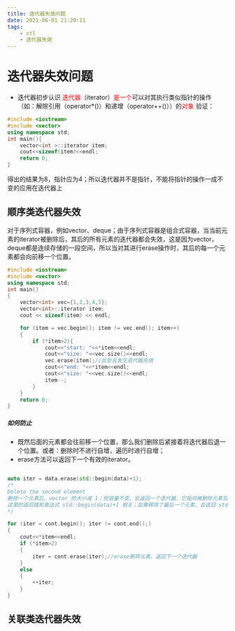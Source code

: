 ```yaml
---
title: 迭代器失效问题
date: 2021-06-01 21:20:11
tags:
    - stl
    - 迭代器失效
---
```

# 迭代器失效问题

* 迭代器初步认识
  <font color=#FF0000 >迭代器</font>（iterator）<font color=#FF0000 >是一个</font>可以对其执行类似指针的操作（如：解除引用（operator*()）和递增（operator++()））的<font color=#FF0000 >对象</font>
验证：
```cpp
#include <iostream>
#include <vector>
using namespace std;
int main(){
    vector<int >::iterator item;
    cout<<sizeof(item)<<endl;
    return 0;
}
```
得出的结果为8，指针应为4；所以迭代器并不是指针，不能将指针的操作一成不变的应用在迭代器上

<!-- more -->
## 顺序类迭代器失效
对于序列式容器，例如vector、deque；由于序列式容器是组合式容器，当当前元素的iterator被删除后，其后的所有元素的迭代器都会失效，这是因为vector，deque都是连续存储的一段空间，所以当对其进行erase操作时，其后的每一个元素都会向前移一个位置。
```c++
#include <iostream>
#include <vector>
using namespace std;
int main()
{
    vector<int> vec={1,2,3,4,5};
    vector<int>::iterator item;
    cout << sizeof(item) << endl;

    for (item = vec.begin(); item != vec.end(); item++)
    {
        if (*item>2){
            cout<<"start: "<<*item<<endl;
            cout<<"size: "<<vec.size()<<endl;
            vec.erase(item);//此处会发生迭代器失效
            cout<<"end: "<<*item<<endl;
            cout<<"size: "<<vec.size()<<endl;
            item--;
        }
    }
    return 0;
}
```
##### 如何防止
* 既然后面的元素都会往前移一个位置，那么我们删除后紧接着将迭代器后退一个位置。或者：删除时不进行自增，遍历时进行自增；
* erase方法可以返回下一个有效的iterator。

```cpp

auto iter = data.erase(std::begin(data)+1); 
/*
Delete the second element
删除一个元素后，vector 的大小减 1；但容量不变。会返回一个迭代器，它指向被删除元素后的一个元素。
这里的返回值和表达式 std::begin(data)+1 相关；如果移除了最后一个元素，会返回 std::end(data)。
*/

for (iter = cont.begin(); iter != cont.end();)
{
    cout<<*item<<endl;
    if (*item>2)
    {
        iter = cont.erase(iter);//erase删除元素，返回下一个迭代器 
    }
    else
    {
        ++iter;
    }
}
```

## 关联类迭代器失效